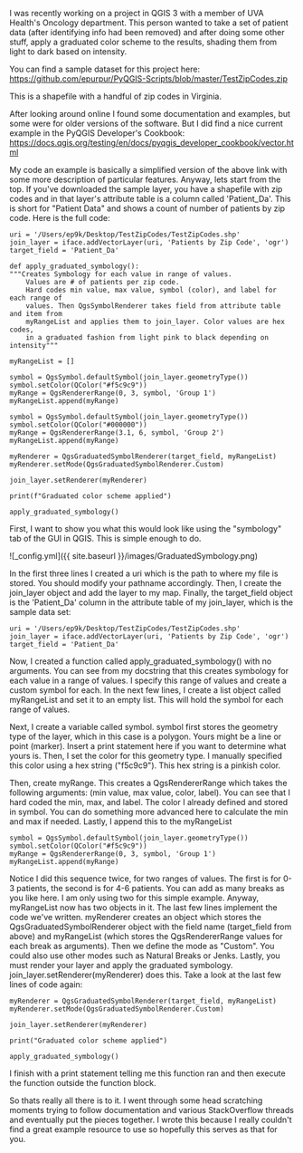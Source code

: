 I was recently working on a project in QGIS 3 with a member of UVA Health's Oncology
department. This person wanted to take a set of patient data (after identifying info had
been removed) and after doing some other stuff, apply a graduated color scheme to the
results, shading them from light to dark based on intensity.

You can find a sample dataset for this project here:
https://github.com/epurpur/PyQGIS-Scripts/blob/master/TestZipCodes.zip

This is a shapefile with a handful of zip codes in Virginia.

After looking around online I found some documentation and examples, but some were for
older versions of the software. But I did find a nice current example in the PyQGIS 
Developer's Cookbook:
https://docs.qgis.org/testing/en/docs/pyqgis_developer_cookbook/vector.html

My code an example is basically a simplified version of the above link with some more 
description of particular features. Anyway, lets start from the top. If you've downloaded
the sample layer, you have a shapefile with zip codes and in that layer's attribute table
is a column called 'Patient_Da'. This is short for "Patient Data" and shows a count
of number of patients by zip code. Here is the full code:


    uri = '/Users/ep9k/Desktop/TestZipCodes/TestZipCodes.shp'
    join_layer = iface.addVectorLayer(uri, 'Patients by Zip Code', 'ogr')
    target_field = 'Patient_Da'

    ﻿def apply_graduated_symbology():
    """Creates Symbology for each value in range of values. 
        Values are # of patients per zip code.
        Hard codes min value, max value, symbol (color), and label for each range of 
        values. Then QgsSymbolRenderer takes field from attribute table and item from 
        myRangeList and applies them to join_layer. Color values are hex codes, 
        in a graduated fashion from light pink to black depending on intensity"""
        
    myRangeList = []

    symbol = QgsSymbol.defaultSymbol(join_layer.geometryType())     
    symbol.setColor(QColor("#f5c9c9"))                              
    myRange = QgsRendererRange(0, 3, symbol, 'Group 1')                   
    myRangeList.append(myRange)                                     

    symbol = QgsSymbol.defaultSymbol(join_layer.geometryType())
    symbol.setColor(QColor("#000000"))
    myRange = QgsRendererRange(3.1, 6, symbol, 'Group 2')
    myRangeList.append(myRange)

    myRenderer = QgsGraduatedSymbolRenderer(target_field, myRangeList)  
    myRenderer.setMode(QgsGraduatedSymbolRenderer.Custom)               

    join_layer.setRenderer(myRenderer)                                  
    
    print(f"Graduated color scheme applied")

    apply_graduated_symbology()

First, I want to show you what this would look like using the "symbology" tab of the GUI
in QGIS. This is simple enough to do.



![_config.yml]({{ site.baseurl }}/images/GraduatedSymbology.png)

In the first three lines I created a uri which is the path to where my file is stored.
You should modify your pathname accordingly. Then, I create the join_layer object and 
add the layer to my map. Finally, the target_field object is the 'Patient_Da' column in
the attribute table of my join_layer, which is the sample data set:


    uri = '/Users/ep9k/Desktop/TestZipCodes/TestZipCodes.shp'
    join_layer = iface.addVectorLayer(uri, 'Patients by Zip Code', 'ogr')
    target_field = 'Patient_Da'


Now, I created a function called apply_graduated_symbology() with no arguments. You can 
see from my docstring that this creates symbology for each value in a range of values. I
specify this range of values and create a custom symbol for each. 
In the next few lines, I create a list object called myRangeList and set it to an empty
list. This will hold the symbol for each range of values. 

Next, I create a variable called symbol. symbol first stores the geometry type of the
layer, which in this case is a polygon. Yours might be a line or point (marker). Insert
a print statement here if you want to determine what yours is. Then, I set the color
for this geometry type. I manually specified this color using a hex string ("f5c9c9"). 
This hex string is a pinkish color.

Then, create myRange. This creates a QgsRendererRange which takes the following arguments:
(min value, max value, color, label). You can see that I hard coded the min, max, and
label. The color I already defined and stored in symbol. You can do something more
advanced here to calculate the min and max if needed. Lastly, I append this to the
myRangeList

 
    symbol = QgsSymbol.defaultSymbol(join_layer.geometryType())     
    symbol.setColor(QColor("#f5c9c9"))                              
    myRange = QgsRendererRange(0, 3, symbol, 'Group 1')                   
    myRangeList.append(myRange)


Notice I did this sequence twice, for two ranges of values. The first is for 0-3 patients,
the second is for 4-6 patients. You can add as many breaks as you like here. I am only 
using two for this simple example. Anyway, myRangeList now has two objects in it. The last
few lines implement the code we've written. myRenderer creates an object which stores the 
QgsGraduatedSymbolRenderer object with the field name (target_field from above) and 
myRangeList (which stores the QgsRendererRange values for each break as arguments). Then
we define the mode as "Custom". You could also use other modes such as Natural Breaks or
Jenks.
Lastly, you must render your layer and apply the graduated symbology. 
join_layer.setRenderer(myRenderer) does this. Take a look at the last few lines of code
again:


    myRenderer = QgsGraduatedSymbolRenderer(target_field, myRangeList)  
    myRenderer.setMode(QgsGraduatedSymbolRenderer.Custom)               

    join_layer.setRenderer(myRenderer)                                  
    
    print("Graduated color scheme applied")
    
    apply_graduated_symbology()
    
    
I finish with a print statement telling me this function ran and then execute the function
outside the function block.

So thats really all there is to it. I went through some head scratching moments trying to
follow documentation and various StackOverflow threads and eventually put the pieces
together. I wrote this because I really couldn't find a great example resource to use
so hopefully this serves as that for you.


